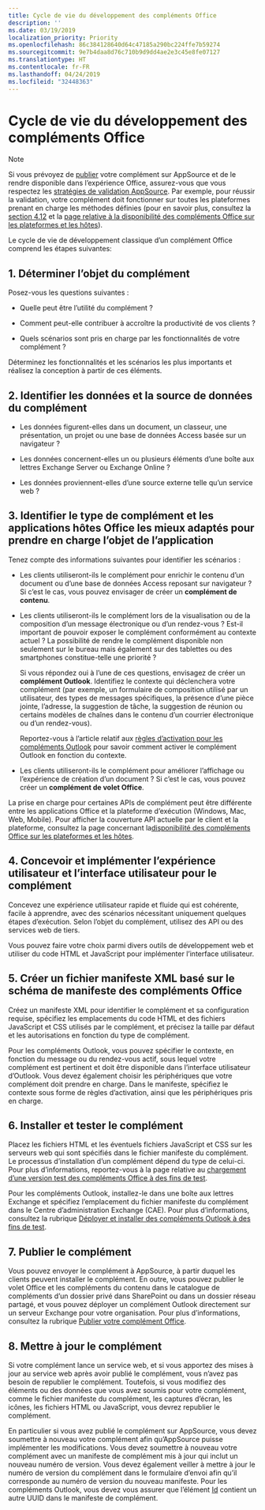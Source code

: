 ```yaml
---
title: Cycle de vie du développement des compléments Office
description: ''
ms.date: 03/19/2019
localization_priority: Priority
ms.openlocfilehash: 86c384128640d64c47185a290bc224ffe7b59274
ms.sourcegitcommit: 9e7b4daa8d76c710b9d9dd4ae2e3c45e8fe07127
ms.translationtype: HT
ms.contentlocale: fr-FR
ms.lasthandoff: 04/24/2019
ms.locfileid: "32448363"
---
```

# <a name="office-add-ins-development-lifecycle"></a>Cycle de vie du développement des compléments Office

> [!NOTE]
> Si vous prévoyez de [publier](../publish/publish.md) votre complément sur AppSource et de le rendre disponible dans l’expérience Office, assurez-vous que vous respectez les [stratégies de validation AppSource](/office/dev/store/validation-policies). Par exemple, pour réussir la validation, votre complément doit fonctionner sur toutes les plateformes prenant en charge les méthodes définies (pour en savoir plus, consultez la [section 4.12](/office/dev/store/validation-policies#4-apps-and-add-ins-behave-predictably) et la [page relative à la disponibilité des compléments Office sur les plateformes et les hôtes](../overview/office-add-in-availability.md)). 

Le cycle de vie de développement classique d’un complément Office comprend les étapes suivantes:


## <a name="1-decide-on-the-purpose-of-the-add-in"></a>1. Déterminer l’objet du complément

Posez-vous les questions suivantes :

- Quelle peut être l’utilité du complément ?

- Comment peut-elle contribuer à accroître la productivité de vos clients ?

- Quels scénarios sont pris en charge par les fonctionnalités de votre complément ?

Déterminez les fonctionnalités et les scénarios les plus importants et réalisez la conception à partir de ces éléments.


## <a name="2-identify-the-data-and-data-source-for-the-add-in"></a>2. Identifier les données et la source de données du complément

- Les données figurent-elles dans un document, un classeur, une présentation, un projet ou une base de données Access basée sur un navigateur ?

- Les données concernent-elles un ou plusieurs éléments d’une boîte aux lettres Exchange Server ou Exchange Online ?

- Les données proviennent-elles d’une source externe telle qu’un service web ?


## <a name="3-identify-the-type-of-add-in-and-office-host-applications-that-best-support-the-purpose-of-the-add-in"></a>3. Identifier le type de complément et les applications hôtes Office les mieux adaptés pour prendre en charge l’objet de l’application

Tenez compte des informations suivantes pour identifier les scénarios :

- Les clients utiliseront-ils le complément pour enrichir le contenu d’un document ou d’une base de données Access reposant sur navigateur ? Si c’est le cas, vous pouvez envisager de créer un **complément de contenu**.

- Les clients utiliseront-ils le complément lors de la visualisation ou de la composition d’un message électronique ou d’un rendez-vous ? Est-il important de pouvoir exposer le complément conformément au contexte actuel ? La possibilité de rendre le complément disponible non seulement sur le bureau mais également sur des tablettes ou des smartphones constitue-telle une priorité ?

    Si vous répondez oui à l’une de ces questions, envisagez de créer un **complément Outlook**. Identifiez le contexte qui déclenchera votre complément (par exemple, un formulaire de composition utilisé par un utilisateur, des types de messages spécifiques, la présence d’une pièce jointe, l’adresse, la suggestion de tâche, la suggestion de réunion ou certains modèles de chaînes dans le contenu d’un courrier électronique ou d’un rendez-vous). 

    Reportez-vous à l’article relatif aux [règles d’activation pour les compléments Outlook](/outlook/add-ins/activation-rules) pour savoir comment activer le complément Outlook en fonction du contexte.

- Les clients utiliseront-ils le complément pour améliorer l’affichage ou l’expérience de création d’un document ? Si c’est le cas, vous pouvez créer un **complément de volet Office**.

La prise en charge pour certaines APIs de complément peut être différente entre les applications Office et la plateforme d’exécution (Windows, Mac, Web, Mobile). Pour afficher la couverture API actuelle par le client et la plateforme, consultez la page concernant la[disponibilité des compléments Office sur les plateformes et les hôtes](../overview/office-add-in-availability.md).  


## <a name="4-design-and-implement-the-user-experience-and-user-interface-for-the-add-in"></a>4. Concevoir et implémenter l’expérience utilisateur et l’interface utilisateur pour le complément

Concevez une expérience utilisateur rapide et fluide qui est cohérente, facile à apprendre, avec des scénarios nécessitant uniquement quelques étapes d’exécution. Selon l’objet du complément, utilisez des API ou des services web de tiers.

Vous pouvez faire votre choix parmi divers outils de développement web et utiliser du code HTML et JavaScript pour implémenter l’interface utilisateur.


## <a name="5-create-an-xml-manifest-file-based-on-the-office-add-ins-manifest-schema"></a>5. Créer un fichier manifeste XML basé sur le schéma de manifeste des compléments Office

Créez un manifeste XML pour identifier le complément et sa configuration requise, spécifiez les emplacements du code HTML et des fichiers JavaScript et CSS utilisés par le complément, et précisez la taille par défaut et les autorisations  en fonction du type de complément.

Pour les compléments Outlook, vous pouvez spécifier le contexte, en fonction du message ou du rendez-vous actif, sous lequel votre complément est pertinent et doit être disponible dans l’interface utilisateur d’Outlook. Vous devez également choisir les périphériques que votre complément doit prendre en charge. Dans le manifeste, spécifiez le contexte sous forme de règles d’activation, ainsi que les périphériques pris en charge.


## <a name="6-install-and-test-the-add-in"></a>6. Installer et tester le complément

Placez les fichiers HTML et les éventuels fichiers JavaScript et CSS sur les serveurs web qui sont spécifiés dans le fichier manifeste du complément. Le processus d’installation d’un complément dépend du type de celui-ci. Pour plus d’informations, reportez-vous à la page relative au [chargement d’une version test des compléments Office à des fins de test](../testing/create-a-network-shared-folder-catalog-for-task-pane-and-content-add-ins.md).

Pour les compléments Outlook, installez-le dans une boîte aux lettres Exchange et spécifiez l’emplacement du fichier manifeste du complément dans le Centre d’administration Exchange (CAE). Pour plus d’informations, consultez la rubrique [Déployer et installer des compléments Outlook à des fins de test](/outlook/add-ins/testing-and-tips).


## <a name="7-publish-the-add-in"></a>7. Publier le complément

Vous pouvez envoyer le complément à AppSource, à partir duquel les clients peuvent installer le complément. En outre, vous pouvez publier le volet Office et les compléments du contenu dans le catalogue de compléments d’un dossier privé dans SharePoint ou dans un dossier réseau partagé, et vous pouvez déployer un complément Outlook directement sur un serveur Exchange pour votre organisation. Pour plus d’informations, consultez la rubrique [Publier votre complément Office](../publish/publish.md).


## <a name="8-maintain-the-add-in"></a>8. Mettre à jour le complément

Si votre complément lance un service web, et si vous apportez des mises à jour au service web après avoir publié le complément, vous n’avez pas besoin de republier le complément. Toutefois, si vous modifiez des éléments ou des données que vous avez soumis pour votre complément, comme le fichier manifeste du complément, les captures d’écran, les icônes, les fichiers HTML ou JavaScript, vous devrez republier le complément. 

En particulier si vous avez publié le complément sur AppSource, vous devez soumettre à nouveau votre complément afin qu’AppSource puisse implémenter les modifications. Vous devez soumettre à nouveau votre complément avec un manifeste de complément mis à jour qui inclut un nouveau numéro de version. Vous devez également veiller à mettre à jour le numéro de version du complément dans le formulaire d’envoi afin qu’il corresponde au numéro de version du nouveau manifeste. Pour les compléments Outlook, vous devez vous assurer que l’élément [Id](/office/dev/add-ins/reference/manifest/id) contient un autre UUID dans le manifeste de complément.
